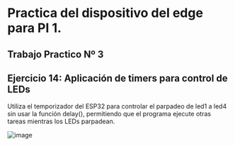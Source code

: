 # Practica del dispositivo del edge para PI 1.

## Trabajo Practico Nº 3

## Ejercicio 14: Aplicación de timers para control de LEDs

Utiliza el temporizador del ESP32 para controlar el parpadeo de led1 a led4 sin usar la función delay(), permitiendo que el programa ejecute otras tareas mientras los LEDs parpadean.

![image](./assets/ejercicio14.PNG)
